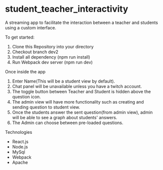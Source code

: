 # student_teacher_interactivity
A streaming app to facilitate the interaction between a teacher
and students using a custom interface.

To get started:
1) Clone this Repository into your directory
2) Checkout branch dev2
3) Install all dependency (npm run install)
4) Run Webpack dev server (npm run dev)

Once inside the app
1) Enter Name(This will be a student view by default).
2) Chat panel will be unavailable unless you have a twitch account.
3) The toggle button between Teacher and Student is hidden above the question icon.
4) The admin view will have more functionality such as creating and sending question to student view.
5) Once the students answer the sent question(from admin view), admin will be able to see a graph about students' answers.
5) The Admin can choose between pre-loaded questions.


Technologies
- React.js
- Node.js
- MySql
- Webpack
- Apache
